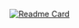 [![Readme Card](https://github-readme-stats.vercel.app/api?username=FixeQyt&hide=stars&show_icons=true&theme=transparent)](https://fixeqyt.github.io)
